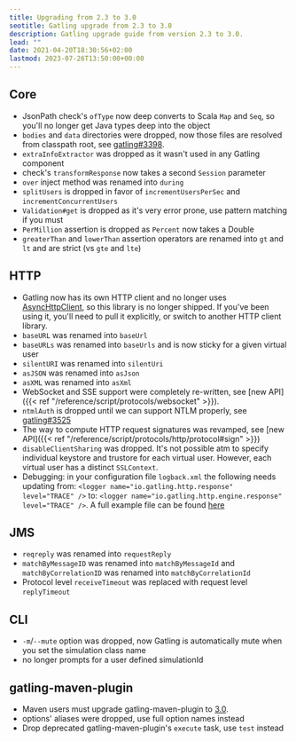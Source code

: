 ```yaml
---
title: Upgrading from 2.3 to 3.0
seotitle: Gatling upgrade from 2.3 to 3.0
description: Gatling upgrade guide from version 2.3 to 3.0.
lead: ""
date: 2021-04-20T18:30:56+02:00
lastmod: 2023-07-26T13:50:00+00:00
---
```


## Core

* JsonPath check's `ofType` now deep converts to Scala `Map` and `Seq`, so you'll no longer get Java types deep into the object
* `bodies` and `data` directories were dropped, now those files are resolved from classpath root, see [gatling#3398](https://github.com/gatling/gatling/issues/3398).
* `extraInfoExtractor` was dropped as it wasn't used in any Gatling component
* check's `transformResponse` now takes a second `Session` parameter
* `over` inject method was renamed into `during`
* `splitUsers` is dropped in favor of `incrementUsersPerSec` and `incrementConcurrentUsers`
* `Validation#get` is dropped as it's very error prone, use pattern matching if you must
* `PerMillion` assertion is dropped as `Percent` now takes a Double
* `greaterThan` and `lowerThan` assertion operators are renamed into `gt` and `lt` and are strict (vs `gte` and `lte`)

## HTTP

* Gatling now has its own HTTP client and no longer uses [AsyncHttpClient](https://github.com/AsyncHttpClient/async-http-client), so this library is no longer shipped. If you've been using it, you'll need to pull it explicitly, or switch to another HTTP client library.
* `baseURL` was renamed into `baseUrl`
* `baseURLs` was renamed into `baseUrls` and is now sticky for a given virtual user
* `silentURI` was renamed into `silentUri`
* `asJSON` was renamed into `asJson`
* `asXML` was renamed into `asXml`
* WebSocket and SSE support were completely re-written, see [new API]({{< ref "/reference/script/protocols/websocket" >}}).
* `ntmlAuth` is dropped until we can support NTLM properly, see [gatling#3525](https://github.com/gatling/gatling/issues/3525)
* The way to compute HTTP request signatures was revamped, see [new API]({{< ref "/reference/script/protocols/http/protocol#sign" >}})
* `disableClientSharing` was dropped. It's not possible atm to specify individual keystore and trustore for each virtual user. However, each virtual user has a distinct `SSLContext`.
* Debugging: in your configuration file `logback.xml` the following needs updating from: `<logger name="io.gatling.http.response" level="TRACE" />` to: `<logger name="io.gatling.http.engine.response" level="TRACE" />`. A full example file can be found [here](https://github.com/gatling/gatling/blob/main/gatling-core/src/main/resources/logback.dummy)

## JMS

* `reqreply` was renamed into `requestReply`
* `matchByMessageID` was renamed into `matchByMessageId` and `matchByCorrelationID` was renamed into `matchByCorrelationId`
* Protocol level `receiveTimeout` was replaced with request level `replyTimeout`

## CLI

* `-m`/`--mute` option was dropped, now Gatling is automatically mute when you set the simulation class name
* no longer prompts for a user defined simulationId

## gatling-maven-plugin

* Maven users must upgrade gatling-maven-plugin to [3.0](https://central.sonatype.com/search?q=gatling-maven-plugin&namespace=io.gatling).
* options' aliases were dropped, use full option names instead
* Drop deprecated gatling-maven-plugin's `execute` task, use `test` instead
